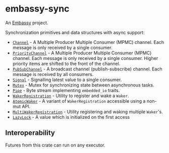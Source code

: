 # embassy-sync

An [Embassy](https://embassy.dev) project.

Synchronization primitives and data structures with async support:

- [`Channel`](channel::Channel) - A Multiple Producer Multiple Consumer (MPMC) channel. Each message is only received by a single consumer.
- [`PriorityChannel`](channel::priority::PriorityChannel) - A Multiple Producer Multiple Consumer (MPMC) channel. Each message is only received by a single consumer. Higher priority items are shifted to the front of the channel.
- [`PubSubChannel`](pubsub::PubSubChannel) - A broadcast channel (publish-subscribe) channel. Each message is received by all consumers.
- [`Signal`](signal::Signal) - Signalling latest value to a single consumer.
- [`Mutex`](mutex::Mutex) - Mutex for synchronizing state between asynchronous tasks.
- [`Pipe`](pipe::Pipe) - Byte stream implementing `embedded_io` traits.
- [`WakerRegistration`](waitqueue::WakerRegistration) - Utility to register and wake a `Waker`.
- [`AtomicWaker`](waitqueue::AtomicWaker) - A variant of `WakerRegistration` accessible using a non-mut API.
- [`MultiWakerRegistration`](waitqueue::MultiWakerRegistration) - Utility registering and waking multiple `Waker`'s.
- [`LazyLock`](lazy_lock::LazyLock) - A value which is initialized on the first access

## Interoperability

Futures from this crate can run on any executor.

